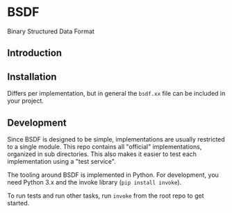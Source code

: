 # BSDF

Binary Structured Data Format

## Introduction


## Installation

Differs per implementation, but in general the `bsdf.xx` file can be included
in your project.


## Development

Since BSDF is designed to be simple, implementations are usually restricted
to a single module. This repo contains all "official" implementations,
organized in sub directories. This also makes it easier to test each
implementation using a "test service".

The tooling around BSDF is implemented in Python. For development, you
need Python 3.x and the invoke library (`pip install invoke`).

To run tests and run other tasks, run `invoke` from the root repo to
get started.

